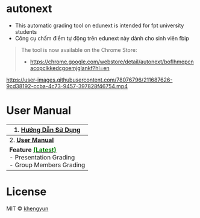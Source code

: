 # autonext

- This automatic grading tool on edunext is intended for fpt university students
- Công cụ chấm điểm tự động trên edunext này dành cho sinh viên fbip

> The tool is now available on the Chrome Store: 
> - https://chrome.google.com/webstore/detail/autonext/boflhmepcnacopclkkedcgoemjglankf?hl=en


https://user-images.githubusercontent.com/78076796/211687626-9cd38192-ccba-4c73-9457-397828f46754.mp4


# User Manual

| 1. [Hướng Dẫn Sử Dụng](https://github.com/khengyun/nextauto/tree/main/readme_vn#readme)                                                                                               |
|---------------------------------------------------------------------------------------------------------------------------------------------------------------------------------------|
| 2. **[User Manual](https://github.com/khengyun/nextauto/tree/main/readme_vn#readme)**                                                                                                 |
| **Feature [  <font color="green">(Latest)](https://github.com/khengyun/autonext/releases/latest) </font>** <br/>    - Presentation Grading <br/> - Group Members Grading |  

# License
MIT © [khengyun](https://github.com/khengyun)




